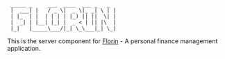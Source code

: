 ```
 _____ _     ___  ____  ___ _   _
 |  ___| |   / _ \|  _ \|_ _| \ | |
 | |_  | |  | | | | |_) || ||  \| |
 |  _| | |__| |_| |  _ < | || |\  |
 |_|   |_____\___/|_| \_\___|_| \_|

```

This is the server component for [Florin](https://github.com/kevinjqiu/florin) - A personal finance management application.
